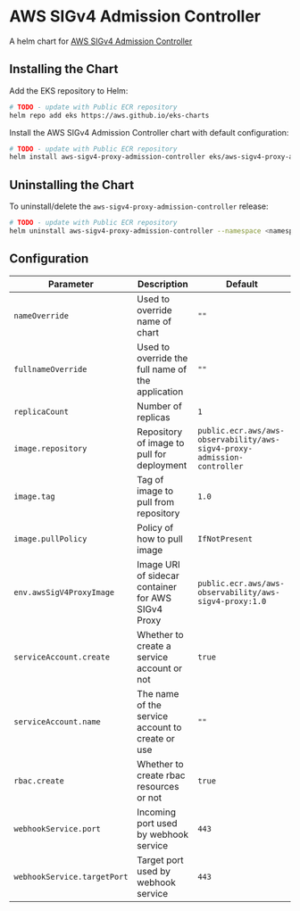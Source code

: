 # AWS SIGv4 Admission Controller

A helm chart for [AWS SIGv4 Admission Controller](https://github.com/aws-observability/aws-sigv4-proxy-admission-controller)

## Installing the Chart

Add the EKS repository to Helm:

```bash
# TODO - update with Public ECR repository
helm repo add eks https://aws.github.io/eks-charts
```

Install the AWS SIGv4 Admission Controller chart with default configuration:

```bash
# TODO - update with Public ECR repository
helm install aws-sigv4-proxy-admission-controller eks/aws-sigv4-proxy-admission-controller --namespace <namespace>
```

## Uninstalling the Chart

To uninstall/delete the `aws-sigv4-proxy-admission-controller` release:

```bash
# TODO - update with Public ECR repository
helm uninstall aws-sigv4-proxy-admission-controller --namespace <namespace>
```

## Configuration

| Parameter | Description | Default
| - | - | -
| `nameOverride` | Used to override name of chart | `""`
| `fullnameOverride` | Used to override the full name of the application | `""`
| `replicaCount` | Number of replicas | `1`
| `image.repository` | Repository of image to pull for deployment | `public.ecr.aws/aws-observability/aws-sigv4-proxy-admission-controller`
| `image.tag` | Tag of image to pull from repository | `1.0`
| `image.pullPolicy` | Policy of how to pull image | `IfNotPresent`
| `env.awsSigV4ProxyImage` | Image URI of sidecar container for AWS SIGv4 Proxy | `public.ecr.aws/aws-observability/aws-sigv4-proxy:1.0`
| `serviceAccount.create` | Whether to create a service account or not | `true`
| `serviceAccount.name` | The name of the service account to create or use | `""`
| `rbac.create` | Whether to create rbac resources or not | `true`
| `webhookService.port` | Incoming port used by webhook service | `443`
| `webhookService.targetPort` | Target port used by webhook service | `443`